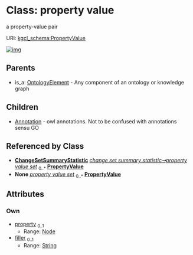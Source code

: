 
# Class: property value


a property-value pair

URI: [kgcl_schema:PropertyValue](https://w3id.org/kgcl-schema/PropertyValue)


[![img](https://yuml.me/diagram/nofunky;dir:TB/class/[Node]<property%200..1-%20[PropertyValue&#124;filler:string%20%3F],[ChangeSetSummaryStatistic]++-%20property%20value%20set%200..*>[PropertyValue],[PropertyValue]^-[Annotation],[OntologyElement]^-[PropertyValue],[OntologyElement],[Node],[ChangeSetSummaryStatistic],[Annotation])](https://yuml.me/diagram/nofunky;dir:TB/class/[Node]<property%200..1-%20[PropertyValue&#124;filler:string%20%3F],[ChangeSetSummaryStatistic]++-%20property%20value%20set%200..*>[PropertyValue],[PropertyValue]^-[Annotation],[OntologyElement]^-[PropertyValue],[OntologyElement],[Node],[ChangeSetSummaryStatistic],[Annotation])

## Parents

 *  is_a: [OntologyElement](OntologyElement.md) - Any component of an ontology or knowledge graph

## Children

 * [Annotation](Annotation.md) - owl annotations. Not to be confused with annotations sensu GO

## Referenced by Class

 *  **[ChangeSetSummaryStatistic](ChangeSetSummaryStatistic.md)** *[change set summary statistic➞property value set](change_set_summary_statistic_property_value_set.md)*  <sub>0..\*</sub>  **[PropertyValue](PropertyValue.md)**
 *  **None** *[property value set](property_value_set.md)*  <sub>0..\*</sub>  **[PropertyValue](PropertyValue.md)**

## Attributes


### Own

 * [property](property.md)  <sub>0..1</sub>
     * Range: [Node](Node.md)
 * [filler](filler.md)  <sub>0..1</sub>
     * Range: [String](types/String.md)
